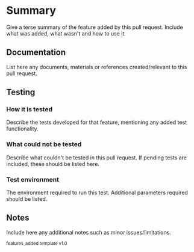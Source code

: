 # Summary

Give a terse summary of the feature added by this pull request.
Include what was added, what wasn't and how to use it.

## Documentation

List here any documents, materials or references created/relevant to this pull request.

## Testing

### How it is tested

Describe the tests developed for that feature, mentioning any added test functionality.

### What could not be tested

Describe what couldn't be tested in this pull request. If pending tests are included, these should be listed here.

### Test environment

The environment required to run this test. Additional parameters required should be listed.

## Notes

Include here any additional notes such as minor issues/limitations.

<sub>features_added template v1.0</sub>

